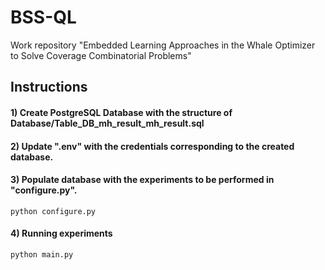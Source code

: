 # BSS-QL
Work repository "Embedded Learning Approaches in the Whale Optimizer to Solve Coverage Combinatorial Problems"

## Instructions

#### 1) Create PostgreSQL Database with the structure of Database/Table_DB_mh_result_mh_result.sql

#### 2) Update ".env" with the credentials corresponding to the created database.

#### 3) Populate database with the experiments to be performed in "configure.py".
```
python configure.py
```

#### 4) Running experiments
```
python main.py
```
